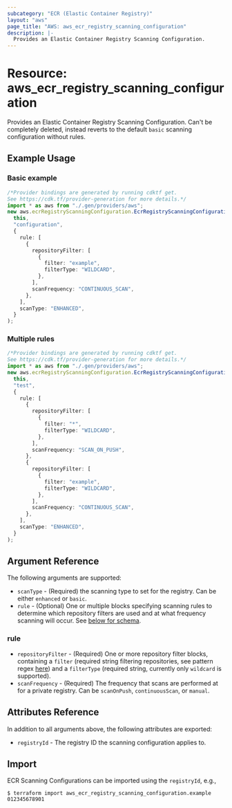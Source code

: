 ```yaml
---
subcategory: "ECR (Elastic Container Registry)"
layout: "aws"
page_title: "AWS: aws_ecr_registry_scanning_configuration"
description: |-
  Provides an Elastic Container Registry Scanning Configuration.
---
```


# Resource: aws\_ecr\_registry\_scanning\_configuration

Provides an Elastic Container Registry Scanning Configuration. Can't be completely deleted, instead reverts to the default `basic` scanning configuration without rules.

## Example Usage

### Basic example

```typescript
/*Provider bindings are generated by running cdktf get.
See https://cdk.tf/provider-generation for more details.*/
import * as aws from "./.gen/providers/aws";
new aws.ecrRegistryScanningConfiguration.EcrRegistryScanningConfiguration(
  this,
  "configuration",
  {
    rule: [
      {
        repositoryFilter: [
          {
            filter: "example",
            filterType: "WILDCARD",
          },
        ],
        scanFrequency: "CONTINUOUS_SCAN",
      },
    ],
    scanType: "ENHANCED",
  }
);

```

### Multiple rules

```typescript
/*Provider bindings are generated by running cdktf get.
See https://cdk.tf/provider-generation for more details.*/
import * as aws from "./.gen/providers/aws";
new aws.ecrRegistryScanningConfiguration.EcrRegistryScanningConfiguration(
  this,
  "test",
  {
    rule: [
      {
        repositoryFilter: [
          {
            filter: "*",
            filterType: "WILDCARD",
          },
        ],
        scanFrequency: "SCAN_ON_PUSH",
      },
      {
        repositoryFilter: [
          {
            filter: "example",
            filterType: "WILDCARD",
          },
        ],
        scanFrequency: "CONTINUOUS_SCAN",
      },
    ],
    scanType: "ENHANCED",
  }
);

```

## Argument Reference

The following arguments are supported:

* `scanType` - (Required) the scanning type to set for the registry. Can be either `enhanced` or `basic`.
* `rule` - (Optional) One or multiple blocks specifying scanning rules to determine which repository filters are used and at what frequency scanning will occur. See [below for schema](#rule).

### rule

* `repositoryFilter` - (Required) One or more repository filter blocks, containing a `filter` (required string filtering repositories, see pattern regex [here](https://docs.aws.amazon.com/AmazonECR/latest/APIReference/API_ScanningRepositoryFilter.html)) and a `filterType` (required string, currently only `wildcard` is supported).
* `scanFrequency` - (Required) The frequency that scans are performed at for a private registry. Can be `scanOnPush`, `continuousScan`, or `manual`.

## Attributes Reference

In addition to all arguments above, the following attributes are exported:

* `registryId` - The registry ID the scanning configuration applies to.

## Import

ECR Scanning Configurations can be imported using the `registryId`, e.g.,

```console
$ terraform import aws_ecr_registry_scanning_configuration.example 012345678901
```
